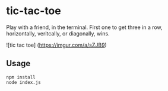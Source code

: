 # tic-tac-toe
Play with a friend, in the terminal.  First one to get three in a row, horizontally, veritcally, or diagonally, wins.

![tic tac toe] (https://imgur.com/a/sZJB9)

## Usage
```
npm install
node index.js
```
